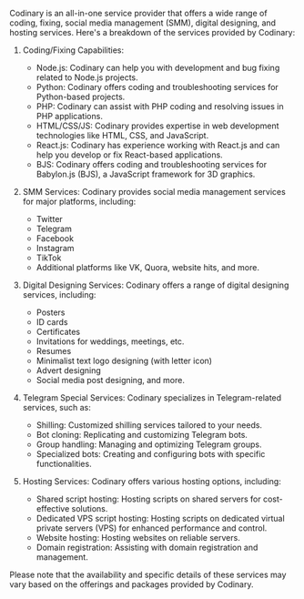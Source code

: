 Codinary is an all-in-one service provider that offers a wide range of coding, fixing, social media management (SMM), digital designing, and hosting services. Here's a breakdown of the services provided by Codinary:

1. Coding/Fixing Capabilities:
   - Node.js: Codinary can help you with development and bug fixing related to Node.js projects.
   - Python: Codinary offers coding and troubleshooting services for Python-based projects.
   - PHP: Codinary can assist with PHP coding and resolving issues in PHP applications.
   - HTML/CSS/JS: Codinary provides expertise in web development technologies like HTML, CSS, and JavaScript.
   - React.js: Codinary has experience working with React.js and can help you develop or fix React-based applications.
   - BJS: Codinary offers coding and troubleshooting services for Babylon.js (BJS), a JavaScript framework for 3D graphics.

2. SMM Services:
   Codinary provides social media management services for major platforms, including:
   - Twitter
   - Telegram
   - Facebook
   - Instagram
   - TikTok
   - Additional platforms like VK, Quora, website hits, and more.

3. Digital Designing Services:
   Codinary offers a range of digital designing services, including:
   - Posters
   - ID cards
   - Certificates
   - Invitations for weddings, meetings, etc.
   - Resumes
   - Minimalist text logo designing (with letter icon)
   - Advert designing
   - Social media post designing, and more.

4. Telegram Special Services:
   Codinary specializes in Telegram-related services, such as:
   - Shilling: Customized shilling services tailored to your needs.
   - Bot cloning: Replicating and customizing Telegram bots.
   - Group handling: Managing and optimizing Telegram groups.
   - Specialized bots: Creating and configuring bots with specific functionalities.

5. Hosting Services:
   Codinary offers various hosting options, including:
   - Shared script hosting: Hosting scripts on shared servers for cost-effective solutions.
   - Dedicated VPS script hosting: Hosting scripts on dedicated virtual private servers (VPS) for enhanced performance and control.
   - Website hosting: Hosting websites on reliable servers.
   - Domain registration: Assisting with domain registration and management.

Please note that the availability and specific details of these services may vary based on the offerings and packages provided by Codinary.
